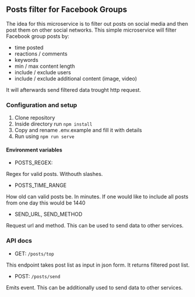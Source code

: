 ## Posts filter for Facebook Groups

The idea for this microservice is to filter out posts on social media and then post them on other social networks. This simple microservice will filter Facebook group posts by:

- time posted
- reactions / comments
- keywords
- min / max content length
- include / exclude users
- include / exclude additional content (image, video)

It will afterwards send filtered data trought http request.

### Configuration and setup


1. Clone repository
2. Inside directory run `npm install`
3. Copy and rename .env.example and fill it with details
4. Run using `npm run serve`

#### Environment variables

- POSTS_REGEX: 

Regex for valid posts. Withouth slashes.

- POSTS_TIME_RANGE

How old can valid posts be. In minutes. If one would like to include all posts from one day this would be 1440

- SEND_URL, SEND_METHOD

Request url and method. This can be used to send data to other services.


### API docs

- GET: `/posts/top`

This endpoint takes post list as input in json form. It returns filtered post list.

- POST: `/posts/send`

Emits event. This can be additionally used to send data to other services.


